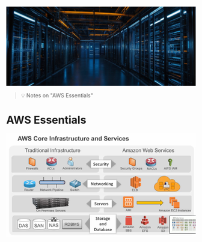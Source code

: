 ![AWS Essentials](images/aws.jpg "AWS Essentials")

> :bulb: Notes on "AWS Essentials"


# AWS Essentials





![AWS Essentials](images/aws1.png)



